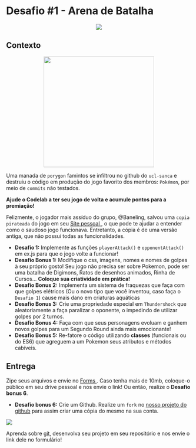 # Desafio #1 - Arena de Batalha

<p align = 'center' >
<img src  = 'https://i.imgur.com/ODvndkv.png' >
</p>

## Contexto

<p align = 'center' >
<img style = 'height: 300px' src = 'https://66.media.tumblr.com/tumblr_lgnfh6PFWV1qfyz1jo1_400.jpg'>
</p>

Uma manada de `porygon` famintos se infiltrou no github do `ucl-sanca` e destruiu o código em produção do jogo favorito dos membros: `Pokémon`, por meio de `commits` não testados. 

**Ajude o Codelab a ter seu jogo de volta e acumule pontos para a premiação!** 

Felizmente, o jogador mais assíduo do grupo, @Baneling, salvou uma `copia pirateada` do jogo em seu <a href = 'https://pokemon-codelab.netlify.app/'> Site pessoal </a>, o que pode te ajudar a entender como o saudoso jogo funcionava. Entretanto, a cópia é de uma versão antiga, que não possui todas as funcionalidades.

- **Desafio 1:** Implemente as funções `playerAttack()` e `opponentAttack()` em ex.js para que o jogo volte a funcionar!
- **Desafio Bonus 1:**  Modifique o css, imagens, nomes e nomes de golpes à seu próprio gosto! Seu jogo não precisa ser sobre Pokemon, pode ser uma batalha de Digimons, Ratos de desenhos animados, Rinha de Cursos... **Coloque sua criatividade em prática!**
- **Desafio Bonus 2:** Implementa um sistema de fraquezas que faça com que golpes elétricos (Ou o novo tipo que você inventou, caso faça o `Desafio 1`) cause mais dano em criaturas aquáticas
- **Desafio Bonus 3:** Crie uma propriedade especial em `Thundershock` que aleatoriamente a faça paralizar o oponente, o impedindo de utilizar golpes por 2 turnos.
- **Desafio Bonus 4:** Faça com que seus personagens evoluam e ganhem novos golpes para um Segundo Round ainda mais emocionante!
- **Desafio Bonus 5:** Re-fatore o código utilizando **classes** (funcionais ou do ES6) que agreguem a um Pokemon seus atributos e métodos cabíveis. 

## Entrega
Zipe seus arquivos e envie no <a href = 'https://docs.google.com/forms/d/1ljOt27oKOCbR242ik5aSUvtXMUobOkM3pwnEFTLAV3s/edit?usp=sharing'> Forms </a>. Caso tenha mais de 10mb, coloque-o público em seu drive pessoal e nos envie o link! Ou então, realize o **Desafio bonus 6**. 

- **Desafio bonus 6:** Crie um Github. Realize um `fork` no <a href = 'https://github.com/USPCodeLabSanca/desafios-quarentena'>nosso projeto do github</a> para assim criar uma cópia do mesmo na sua conta. 


<img src = 'https://i.imgur.com/iVKebc7.png'> 

Aprenda sobre <a href = 'https://www.youtube.com/watch?v=r9Kauz9B4i8'>git</a>, desenvolva seu projeto em seu repositório e nos envie o link dele no formulário! 

